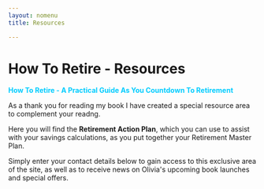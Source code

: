 ```yaml
---
layout: nomenu
title: Resources

---
```

# How To Retire - Resources

<span style="color:#00ccff;">**How To Retire - A Practical Guide As You Countdown To Retirement**</span>

As a thank you for reading my book I have created a special resource area to complement your readng.

Here you will find the **Retirement Action Plan**, which you can use to assist with your savings calculations, as you put together your Retirement Master Plan.

Simply enter your contact details below to gain access to this exclusive area of the site, as well as to receive news on Olivia's upcoming book launches and special offers.
<script async id="_ck_161446" src="https://forms.convertkit.com/161446?v=6"></script>